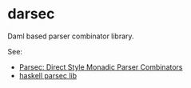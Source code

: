 # darsec
Daml based parser combinator library.

See:
 - [Parsec: Direct Style Monadic Parser Combinators](https://www.microsoft.com/en-us/research/wp-content/uploads/2016/02/parsec-paper-letter.pdf)   
 - [haskell parsec lib](https://hackage.haskell.org/package/parsec)
